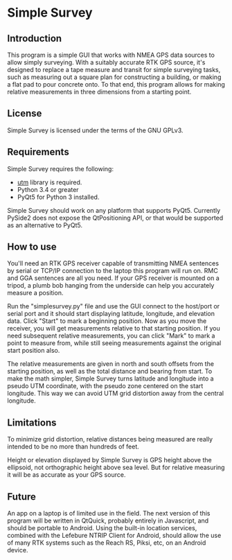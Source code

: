 # Simple Survey

## Introduction
This program is a simple GUI that works with NMEA GPS data sources to allow
simply surveying.  With a suitably accurate RTK GPS source, it's designed to
replace a tape measure and transit for simple surveying tasks, such as
measuring out a square plan for constructing a building, or making a flat pad
to pour concrete onto. To that end, this program allows for making relative
measurements in three dimensions from a starting point.

## License
Simple Survey is licensed under the terms of the GNU GPLv3.

## Requirements
Simple Survey requires the following:

* [utm](https://pypi.org/project/utm/) library is required.
* Python 3.4 or greater
* PyQt5 for Python 3 installed. 

Simple Survey should work on any platform that supports PyQt5.  Currently
PySide2 does not expose the QtPositioning API, or that would be supported as an
alternative to PyQt5.
## How to use
You'll need an RTK GPS receiver capable of transmitting NMEA sentences by
serial or TCP/IP connection to the laptop this program will run on.  RMC and
GGA sentences are all you need. If your GPS receiver is mounted on a tripod, a
plumb bob hanging from the underside can help you accurately measure a
position.

Run the "simplesurvey.py" file and use the GUI connect to the host/port or
serial port and it should start displaying latitude, longitude, and elevation
data.  Click "Start" to mark a beginning position.  Now as you move the
receiver, you will get measurements relative to that starting position.  If you
need subsequent relative measurements, you can click "Mark" to mark a point to
measure from, while still seeing measurements against the original start
position also.

The relative measurements are given in north and south offsets from the
starting position, as well as the total distance and bearing from start. To
make the math simpler, Simple Survey turns latitude and longitude into a pseudo
UTM coordinate, with the pseudo zone centered on the start longitude. This way
we can avoid UTM grid distortion away from the central longitude.

## Limitations
To minimize grid distortion, relative distances being measured are really
intended to be no more than hundreds of feet.

Height or elevation displayed by Simple Survey is GPS height above the
ellipsoid, not orthographic height above sea level. But for relative measuring
it will be as accurate as your GPS source.

## Future
An app on a laptop is of limited use in the field.  The next version of this
program will be written in QtQuick, probably entirely in Javascript, and should
be portable to Android.  Using the built-in location services, combined with
the Lefebure NTRIP Client for Android, should allow the use of many RTK systems
such as the Reach RS, Piksi, etc, on an Android device.
